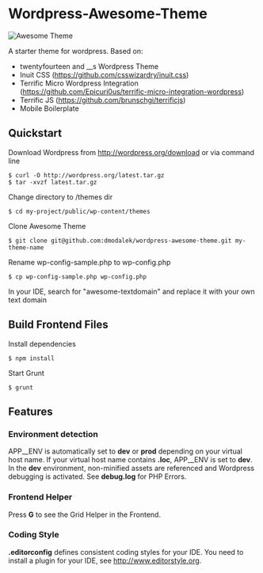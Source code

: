 Wordpress-Awesome-Theme
=======================

![Awesome Theme](https://github.com/dmodalek/wordpress-awesome-theme/blob/master/screenshot.png)

A starter theme for wordpress. Based on:

- twentyfourteen and __s Wordpress Theme
- Inuit CSS (https://github.com/csswizardry/inuit.css)
- Terrific Micro Wordpress Integration (https://github.com/Epicuri0us/terrific-micro-integration-wordpress)
- Terrific JS (https://github.com/brunschgi/terrificjs)
- Mobile Boilerplate


Quickstart
------

Download Wordpress from http://wordpress.org/download or via command line
```
$ curl -O http://wordpress.org/latest.tar.gz
$ tar -xvzf latest.tar.gz
```
Change directory to /themes dir
```
$ cd my-project/public/wp-content/themes
```
Clone Awesome Theme
```
$ git clone git@github.com:dmodalek/wordpress-awesome-theme.git my-theme-name
```
Rename wp-config-sample.php to wp-config.php
```
$ cp wp-config-sample.php wp-config.php
```
In your IDE, search for "awesome-textdomain" and replace it with your own text domain


Build Frontend Files
------

Install dependencies
```
$ npm install
```
Start Grunt
```
$ grunt
```

Features
------

### Environment detection
APP__ENV is automatically set to __dev__ or __prod__ depending on your virtual host name. If your virtual host name contains __.loc__, APP__ENV is set to __dev__.
In the __dev__ environment, non-minified assets are referenced and Wordpress debugging is activated. See __debug.log__ for PHP Errors.

### Frontend Helper
Press __G__ to see the Grid Helper in the Frontend.

### Coding Style
__.editorconfig__ defines consistent coding styles for your IDE. You need to install a plugin for your IDE, see http://www.editorstyle.org.